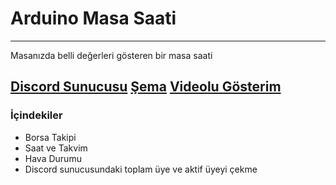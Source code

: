 # Arduino Masa Saati
---
Masanızda belli değerleri gösteren bir masa saati

[Discord Sunucusu](https://discord.gg/codare)
[Şema](http://johnny-five.io/api/lcd/#predefined-characters)
[Videolu Gösterim](https://youtu.be/noNXJEm47AI)
---
### İçindekiler

- Borsa Takipi
- Saat ve Takvim
- Hava Durumu
- Discord sunucusundaki toplam üye ve aktif üyeyi çekme
